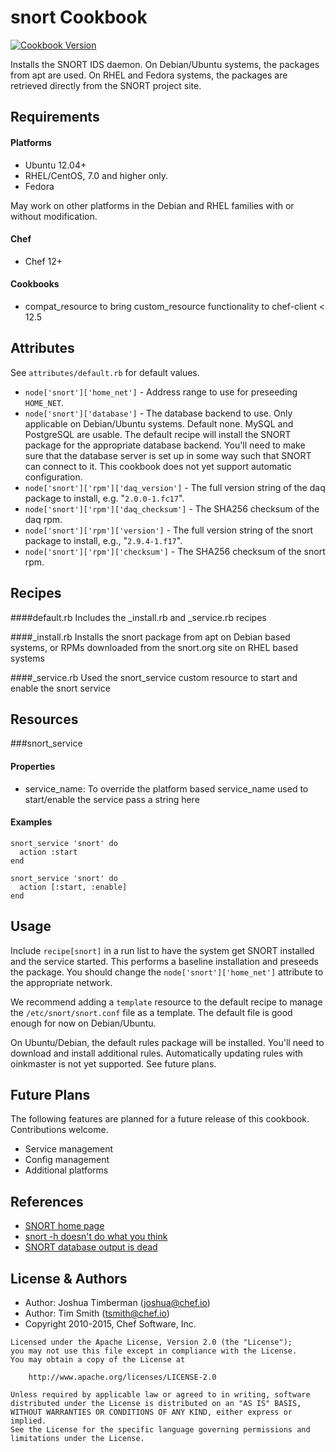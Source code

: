snort Cookbook
==============

[![Cookbook Version](https://img.shields.io/cookbook/v/snort.svg)](https://supermarket.chef.io/cookbooks/snort)

Installs the SNORT IDS daemon. On Debian/Ubuntu systems, the packages
from apt are used. On RHEL and Fedora systems, the packages are
retrieved directly from the SNORT project site.

Requirements
------------
#### Platforms

* Ubuntu 12.04+
* RHEL/CentOS, 7.0 and higher only.
* Fedora

May work on other platforms in the Debian and RHEL families with or
without modification.

#### Chef
* Chef 12+

#### Cookbooks
* compat_resource to bring custom_resource functionality to chef-client < 12.5

Attributes
----------

See `attributes/default.rb` for default values.

* `node['snort']['home_net']` - Address range to use for preseeding
  `HOME_NET`.
* `node['snort']['database']` - The database backend to use. Only
  applicable on Debian/Ubuntu systems. Default none. MySQL and
  PostgreSQL are usable. The default recipe will install the SNORT
  package for the appropriate database backend. You'll need to make
  sure that the database server is set up in some way such that SNORT
  can connect to it. This cookbook does not yet support automatic
  configuration.
* `node['snort']['rpm']['daq_version']` - The full version string of
  the daq package to install, e.g. "`2.0.0-1.fc17`".
* `node['snort']['rpm']['daq_checksum']` - The SHA256 checksum of the
  daq rpm.
* `node['snort']['rpm']['version']` - The full version string of the
  snort package to install, e.g., "`2.9.4-1.f17`".
* `node['snort']['rpm']['checksum']` - The SHA256 checksum of the
  snort rpm.


Recipes
-------

####default.rb
Includes the _install.rb and _service.rb recipes

####_install.rb
Installs the snort package from apt on Debian based systems, or RPMs downloaded from the snort.org site on RHEL based systems

####_service.rb
Used the snort_service custom resource to start and enable the snort service


Resources
---------

###snort_service

#### Properties
- service_name: To override the platform based service_name used to start/enable the service pass a string here

#### Examples
```
snort_service 'snort' do
  action :start
end
```

```
snort_service 'snort' do
  action [:start, :enable]
end
```

Usage
-----

Include `recipe[snort]` in a run list to have the system get SNORT
installed and the service started. This performs a baseline installation and preseeds the
package. You should change the `node['snort']['home_net']` attribute
to the appropriate network.

We recommend adding a `template` resource to the default recipe to
manage the `/etc/snort/snort.conf` file as a template. The default
file is good enough for now on Debian/Ubuntu.

On Ubuntu/Debian, the default rules package will be installed. You'll
need to download and install additional rules. Automatically updating
rules with oinkmaster is not yet supported. See future plans.

Future Plans
------------

The following features are planned for a future release of this
cookbook. Contributions welcome.
- Service management
- Config management
- Additional platforms

References
----------

* [SNORT home page](http://www.snort.org)
* [snort -h doesn't do what you think](http://blog.joelesler.net/2010/03/snort-h-doesnt-do-what-you-think-it-does.html)
* [SNORT database output is dead](http://blog.snort.org/2012/07/database-output-is-dead-rip.html)

License & Authors
-----------------


- Author: Joshua Timberman (<joshua@chef.io>)
- Author: Tim Smith (<tsmith@chef.io>)
- Copyright 2010-2015, Chef Software, Inc.

```
Licensed under the Apache License, Version 2.0 (the "License");
you may not use this file except in compliance with the License.
You may obtain a copy of the License at

    http://www.apache.org/licenses/LICENSE-2.0

Unless required by applicable law or agreed to in writing, software
distributed under the License is distributed on an "AS IS" BASIS,
WITHOUT WARRANTIES OR CONDITIONS OF ANY KIND, either express or implied.
See the License for the specific language governing permissions and
limitations under the License.
```
